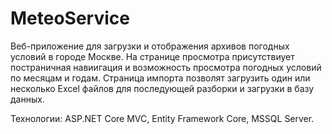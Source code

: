 # MeteoService
Веб-приложение для загрузки и отображения архивов погодных условий в городе Москве.
На странице просмотра присутствиует постраничная навиигация и возможность просмотра погодных условий по месяцам и годам.
Страница импорта позволят загрузить один или несколько Excel файлов для последующей разборки и загрузки в базу данных.

Технологии:
ASP.NET Core MVC,
Entity Framework Core,
MSSQL Server.

